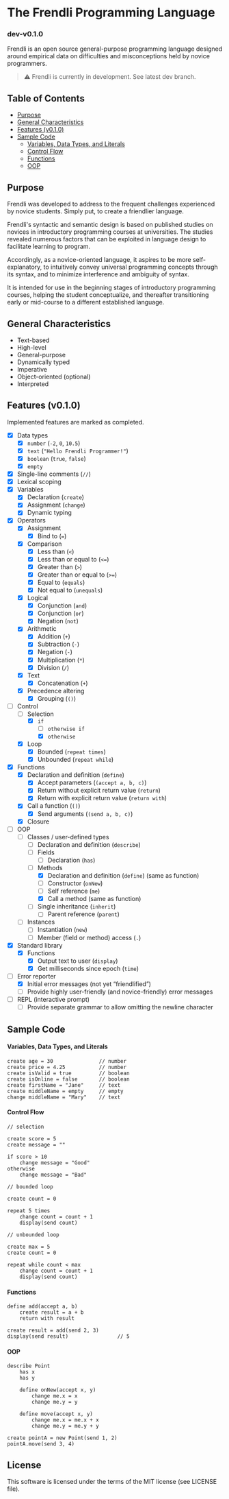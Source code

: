 # The Frendli Programming Language

### dev-v0.1.0

Frendli is an open source general-purpose programming language designed around empirical data on difficulties and misconceptions held by novice programmers.

> ⚠️ Frendli is currently in development. See latest dev branch.

## Table of Contents
- [Purpose](#purpose)
- [General Characteristics](#general-characteristics)
- [Features (v0.1.0)](#features-v010)
- [Sample Code](#sample-code)
    - [Variables, Data Types, and Literals](#variables-data-types-and-literals)
    - [Control Flow](#control-flow)
    - [Functions](#functions)
    - [OOP](#oop)

## Purpose

Frendli was developed to address to the frequent challenges experienced by novice students. Simply put, to create a friendlier language.

Frendli's syntactic and semantic design is based on published studies on novices in introductory programming courses at universities. The studies revealed numerous factors that can be exploited in language design to facilitate learning to program.

Accordingly, as a novice-oriented language, it aspires to be more self-explanatory, to intuitively convey universal programming concepts through its syntax, and to minimize interference and ambiguity of syntax.

It is intended for use in the beginning stages of introductory programming courses, helping the student conceptualize, and thereafter transitioning early or mid-course to a different established language.

## General Characteristics

* Text-based
* High-level
* General-purpose
* Dynamically typed
* Imperative
* Object-oriented (optional)
* Interpreted

## Features (v0.1.0)

Implemented features are marked as completed.

- [x] Data types
  - [x] `number` (`-2`, `0`, `10.5`)
  - [x] `text` (`"Hello Frendli Programmer!"`)
  - [x] `boolean` (`true`, `false`)
  - [x] `empty`
- [x] Single-line comments (`//`)
- [x] Lexical scoping
- [x] Variables
  - [x] Declaration (`create`)
  - [x] Assignment (`change`)
  - [x] Dynamic typing
- [x] Operators
  - [x] Assignment
    - [x] Bind to (`=`)
  - [x] Comparison
    - [x] Less than (`<`)
    - [x] Less than or equal to (`<=`)
    - [x] Greater than (`>`)
    - [x] Greater than or equal to (`>=`)
    - [x] Equal to (`equals`)
    - [x] Not equal to (`unequals`)
  - [x] Logical
    - [x] Conjunction (`and`)
    - [x] Conjunction (`or`)
    - [x] Negation (`not`)
  - [x] Arithmetic
    - [x] Addition (`+`)
    - [x] Subtraction (`-`)
    - [x] Negation (`-`)
    - [x] Multiplication (`*`)
    - [x] Division (`/`)
  - [x] Text
    - [x] Concatenation (`+`)
  - [x] Precedence altering
    - [x] Grouping (`()`)
- [ ] Control
  - [ ] Selection
    - [x] `if`
      - [ ] `otherwise if`
      - [x] `otherwise`
  - [x] Loop
    - [x] Bounded (`repeat times`)
    - [x] Unbounded (`repeat while`)
- [x] Functions
  - [x] Declaration and definition (`define`)
    - [x] Accept parameters (`(accept a, b, c)`)
    - [x] Return without explicit return value (`return`)
    - [x] Return with explicit return value (`return with`)
  - [x] Call a function (`()`)
    - [x] Send arguments (`(send a, b, c)`)
  - [x] Closure
- [ ] OOP
  - [ ] Classes / user-defined types
    - [ ] Declaration and definition (`describe`)
    - [ ] Fields
      - [ ] Declaration (`has`)
    - [ ] Methods
      - [x] Declaration and definition (`define`) (same as function)
      - [ ] Constructor (`onNew`)
      - [ ] Self reference (`me`)
      - [x] Call a method (same as function)
    - [ ] Single inheritance (`inherit`)
      - [ ] Parent reference (`parent`)
  - [ ] Instances
    - [ ] Instantiation (`new`)
    - [ ] Member (field or method) access (`.`)
- [x] Standard library
  - [x] Functions
    - [x] Output text to user (`display`)
    - [x] Get milliseconds since epoch (`time`)
- [ ] Error reporter
  - [x] Initial error messages (not yet “friendlified”)
  - [ ] Provide highly user-friendly (and novice-friendly) error messages
- [ ] REPL (interactive prompt)
  - [ ] Provide separate grammar to allow omitting the newline character

## Sample Code

#### Variables, Data Types, and Literals
```
create age = 30               // number
create price = 4.25           // number
create isValid = true         // boolean
create isOnline = false       // boolean
create firstName = "Jane"     // text
create middleName = empty     // empty
change middleName = "Mary"    // text
```

#### Control Flow
```
// selection

create score = 5
create message = ""

if score > 10
    change message = "Good"
otherwise
    change message = "Bad"
```

```
// bounded loop

create count = 0

repeat 5 times
    change count = count + 1
    display(send count)
```

```
// unbounded loop

create max = 5
create count = 0

repeat while count < max
    change count = count + 1
    display(send count)
```

#### Functions
```
define add(accept a, b)
    create result = a + b
    return with result

create result = add(send 2, 3)
display(send result)                // 5
```

#### OOP
```
describe Point
    has x
    has y

    define onNew(accept x, y)
        change me.x = x
        change me.y = y

    define move(accept x, y)
        change me.x = me.x + x
        change me.y = me.y + y

create pointA = new Point(send 1, 2)
pointA.move(send 3, 4)
```

## License

This software is licensed under the terms of the MIT license (see LICENSE file).
